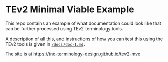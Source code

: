# TEv2 Minimal Viable Example

This repo contains an example of what documentation could look like
that can be further processed using TEv2 terminology tools.

A description of all this, and instructions of how you can test this
using the TEv2 tools is given in [`/docs/doc-1.md`](/docs/doc-1.md).

The site is at https://tno-terminology-design.github.io/tev2-mve

